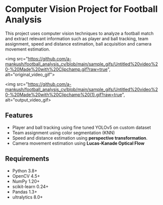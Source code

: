 # Computer Vision Project for Football  Analysis

This project uses computer vision techniques to analyze a football match and extract relevant information such as player and ball tracking, team assignment, speed and distance estimation, ball acquisition and camera movement estimation.

<img src="https://github.com/a-mankush/football_analysis_cv/blob/main/sample_gifs/Untitled%20video%20-%20Made%20with%20Clipchamp.gif?raw=true", alt="original_video_gif">

<img src="https://github.com/a-mankush/football_analysis_cv/blob/main/sample_gifs/Untitled%20video%20-%20Made%20with%20Clipchamp%20(1).gif?raw=true", alt="output_video_gif>

## Features

* Player and ball tracking using fine tuned YOLOv5 on custom dataset  
* Team assignment using color segmentation (KNN)
* Speed and distance estimation using  **perspective transformation**.
* Camera movement estimation using **Lucas-Kanade Optical Flow**

## Requirements

* Python 3.8+
* OpenCV 4.5+
* NumPy 1.20+
* scikit-learn 0.24+
* Pandas 1.3+
* ultralytics 8.0+
